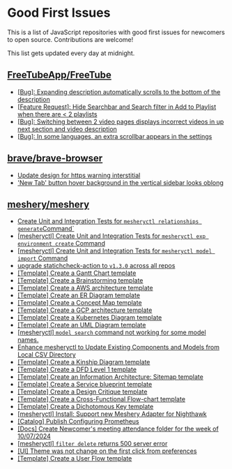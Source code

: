 # Good First Issues

This is a list of JavaScript repositories with good first issues for newcomers to open source. Contributions are welcome!

This list gets updated every day at midnight.

## [FreeTubeApp/FreeTube](https://github.com/FreeTubeApp/FreeTube)

- [[Bug]: Expanding description automatically scrolls to the bottom of the description](https://github.com/FreeTubeApp/FreeTube/issues/6419)
- [[Feature Request]: Hide Searchbar and Search filter in Add to Playlist when there are < 2 playlists ](https://github.com/FreeTubeApp/FreeTube/issues/4924)
- [[Bug]: Switching between 2 video pages displays incorrect videos in up next section and video description](https://github.com/FreeTubeApp/FreeTube/issues/2261)
- [[Bug]: In some languages, an extra scrollbar appears in the settings](https://github.com/FreeTubeApp/FreeTube/issues/6330)

## [brave/brave-browser](https://github.com/brave/brave-browser)

- [Update design for https warning interstitial](https://github.com/brave/brave-browser/issues/21669)
- ['New Tab' button hover background in the vertical sidebar looks oblong](https://github.com/brave/brave-browser/issues/40323)

## [meshery/meshery](https://github.com/meshery/meshery)

- [Create Unit and Integration Tests for `mesheryctl relationships generate`Command`](https://github.com/meshery/meshery/issues/12135)
- [[mesheryctl] Create Unit and Integration Tests for `mesheryctl exp environment create` Command](https://github.com/meshery/meshery/issues/12138)
- [[mesheryctl] Create Unit and Integration Tests for `mesheryctl model import` Command](https://github.com/meshery/meshery/issues/12137)
- [upgrade statichcheck-action to `v1.3.0` across all repos](https://github.com/meshery/meshery/issues/13041)
- [[Template] Create a Gantt Chart template](https://github.com/meshery/meshery/issues/12461)
- [[Template] Create a Brainstorming template](https://github.com/meshery/meshery/issues/12503)
- [[Template] Create a AWS architecture template](https://github.com/meshery/meshery/issues/12500)
- [[Template] Create an ER Diagram template](https://github.com/meshery/meshery/issues/12450)
- [[Template] Create a Concept Map template](https://github.com/meshery/meshery/issues/12454)
- [[Template] Create a GCP architecture template](https://github.com/meshery/meshery/issues/12498)
- [[Template] Create a Kubernetes Diagram template](https://github.com/meshery/meshery/issues/12462)
- [[Template] Create an UML Diagram template](https://github.com/meshery/meshery/issues/12451)
- [[mesheryctl] `model search` command not working for some model names.](https://github.com/meshery/meshery/issues/11319)
- [Enhance mesheryctl to Update Existing Components and Models from Local CSV Directory](https://github.com/meshery/meshery/issues/12134)
- [[Template] Create a Kinship Diagram template](https://github.com/meshery/meshery/issues/12452)
- [[Template] Create a DFD Level 1 template](https://github.com/meshery/meshery/issues/12501)
- [[Template] Create an Information Architecture: Sitemap template](https://github.com/meshery/meshery/issues/12464)
- [[Template] Create a Service blueprint template ](https://github.com/meshery/meshery/issues/12497)
- [[Template] Create a Design Critique template](https://github.com/meshery/meshery/issues/12502)
- [[Template] Create a Cross-Functional Flow-chart template](https://github.com/meshery/meshery/issues/12504)
- [[Template] Create a Dichotomous Key template](https://github.com/meshery/meshery/issues/12463)
- [[mesheryctl] Install: Support new Meshery Adapter for Nighthawk](https://github.com/meshery/meshery/issues/10371)
- [[Catalog] Publish Configuring Prometheus](https://github.com/meshery/meshery/issues/9626)
- [[Docs] Create Newcomer's meeting attendance folder for the week of 10/07/2024](https://github.com/meshery/meshery/issues/12012)
- [[mesheryctl] `filter delete` returns 500 server error](https://github.com/meshery/meshery/issues/11318)
- [[UI] Theme was not change on the first click from preferences](https://github.com/meshery/meshery/issues/12218)
- [[Template] Create a User Flow template](https://github.com/meshery/meshery/issues/12456)

